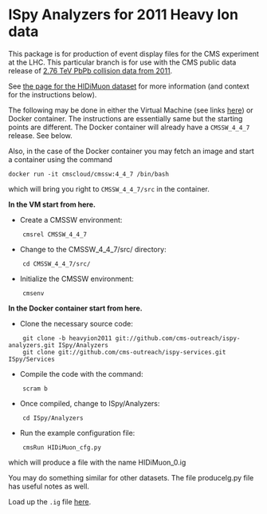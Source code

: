 # ISpy Analyzers for 2011 Heavy Ion data

This package is for production of event display files for the CMS experiment
at the LHC. This particular branch is for use with the CMS public data release
of [2.76 TeV PbPb collision data from 2011](http://opendata.cern.ch/search?page=1&size=20&q=&subtype=Collision&type=Dataset&year=2011&experiment=CMS&keywords=heavy-ion%20physics&collision_type=PbPb).

See [the page for the HIDiMuon dataset](http://opendata.cern.ch/record/14012) for more information (and context for
the instructions below).

The following may be done in either the Virtual Machine (see links [here](http://opendata.cern.ch/record/467)) or Docker container. The instructions are essentially same but the starting points are different. The Docker container will already have a `CMSSW_4_4_7` release.  See below.

Also, in the case of the Docker container you may fetch an image and start a container using the command
```
docker run -it cmscloud/cmssw:4_4_7 /bin/bash
```
which will bring you right to `CMSSW_4_4_7/src` in the container.

**In the VM start from here.**

* Create a CMSSW environment:

```
    cmsrel CMSSW_4_4_7
```

* Change to the CMSSW_4_4_7/src/ directory:

```
    cd CMSSW_4_4_7/src/
```

* Initialize the CMSSW environment:

```
    cmsenv
```

**In the Docker container start from here.**

* Clone the necessary source code:

```
    git clone -b heavyion2011 git://github.com/cms-outreach/ispy-analyzers.git ISpy/Analyzers
    git clone git://github.com/cms-outreach/ispy-services.git ISpy/Services
```

* Compile the code with the command:

```
    scram b
```

* Once compiled, change to ISpy/Analyzers:

```
    cd ISpy/Analyzers
```

* Run the example configuration file:

```
    cmsRun HIDiMuon_cfg.py
```

which will produce a file with the name HIDiMuon_0.ig

You may do something similar for other datasets. The file produceIg.py file has useful notes as well.

Load up the `.ig` file [here](https://cern.ch/ispy-webgl-dev). 

